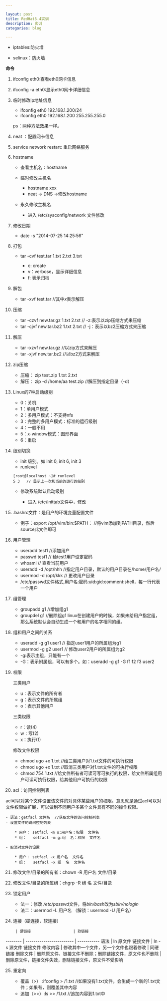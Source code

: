 ```yaml
---

layout: post
title: RedHat5.4实训
description: 实训
categories: blog

---
```

* iptables:防火墙

* selinux：防火墙

**命令**

1. ifconfig eth0:查看eth0网卡信息

2. ifconfig -a eth0:显示eth0网卡详细信息

3. 临时修改ip地址信息

   - ifconfig eth0 192.168.1.200/24
   - ifconfig eth0 192.168.1.200 255.255.255.0 

    ps：两种方法效果一样。

4. neat ：配置网卡信息

5. service network restart: 重启网络服务

6. hostname
 
   - 查看主机名：hostname

   - 临时修改主机名
  
     * hostname xxx
     * neat  -> DNS ->修改hostname

   - 永久修改主机名
  
     * 进入 /etc/sysconfig/network 文件修改

7. 修改日期

   - date -s "2014-07-25 14:25:56"

8. 打包

   - tar -cvf test.tar 1.txt 2.txt 3.txt

     - c: create 
     - v：verbose，显示详细信息
     - f: 表示归档

9. 解包

   - tar -xvf test.tar  //其中*x*表示解压

10. 压缩

    - tar -czvf new.tar.gz 1.txt 2.txt  // -z:表示以zip压缩方式来压缩
    - tar -cjvf new.tar.bz2 1.txt 2.txt // -j：表示以bz2压缩方式来压缩

11. 解压

    - tar -xzvf new.tar.gz   //以zip方式来解压
    - tar -xjvf new.tar.bz2  //以bz2方式来解压

12. zip压缩
 
    - 压缩： zip test.zip 1.txt 2.txt
    - 解压： zip -d /home/aa test.zip  //解压到指定目录（-d）

13. Linux的7种启动级别

    - 0：关机
    - 1：单用户模式
    - 2：多用户模式：不支持nfs
    - 3：完整的多用户模式：标准的运行级别
    - 4：一般不用
    - 5：x-window模式：图形界面
    - 6：重启

14. 级别切换

    - init 级别。如 init 0, init 6, init 3 
    - runlevel 

    ```
    [root@localhost ~]# runlevel
    5 3   // 显示上一次和当前的运行的级别
    ```
    - 修改系统默认启动级别
   
       * 进入 /etc/inittab文件中，修改

15. .bashrc文件：是用户的环境变量配置文件

    - 例子：export /opt/vim/bin:$PATH：  //将vim添加到PATH目录，然后source此文件即可

16. 用户管理
 
    - useradd test1  //添加用户
    - passwd test1  // 给test1用户设定密码
    - whoami  // 查看当前用户
    - useradd -d /opt/hhh   //指定用户目录，默认的用户目录在/home/用户名/
    - usermod -d /opt/kkk   // 更改用户目录
    - /etc/passwd文件格式,用户名:密码:uid:gid:comment:shell，每一行代表一个用户

17. 组管理

    - groupadd g1  //增加组g1
    - groupdel g1  //删除组g1
     linux在创建用户的时候，如果未给用户指定组，那么系统默认会自动生成一个和用户的名字相同的组。

18. 组和用户之间的关系
   
    - useradd -g g1 user1  // 指定user1用户的所属组为g1
    - usermod -g g2 user1  // 修改user2用户的所属组为g2
    - -g:表示主组，只能有一个   
    - -G：表示附属组，可以有多个。如：useradd -g g1 -G f1 f2 f3 user2

19. 权限
    
    三类用户
  
    - u：表示文件的所有者
    - g：表示文件的所属组
    - o：表示其他用户

    三类权限
 
    - r：读(4)
    - w：写(2)
    - x：执行(1)

    修改文件权限
 
    - chmod ugo +x 1.txt  //给三类用户对1.txt文件的可执行权限  
    - chmod ugo +x 1.txt  //取消三类用户对1.txt文件的可执行权限
    - chmod 754 1.txt //给文件所有者可读可写可执行的权限，给文件所属组用户可读可执行权限，给其他用户可执行的权限

20. acl：访问控制列表

acl可以对某个文件设置该文件的对具体某些用户的权限。意思就是通过acl可以对文件权限做扩展，可以做到不同用户多某个文件具有不同的操作权限。

    - 语法：getfacl 文件名  //获取文件的访问控制列表
    - 设置文件的访问控制列表
      
        * 用户： setfacl -m u:用户名；权限  文件名
        * 组：   setfacl -m g:组  名：权限  文件名

    - 取消对文件的设置

        * 用户： setfacl -x 用户名  文件名
        * 组：   setfacl -x 组  名  文件名

21. 修改文件/目录的所有者：chown -R 用户名  文件/目录

22. 修改文件/目录的所属组：chgrp -R 组  名  文件/目录

23. 锁定用户

    - 法一：修改 */etc/passwd*文件，将*bin/bash*改为*sbin/nologin*
    - 法二：usermod -L 用户名 （解锁：usermod -U 用户名）

24. 连接（硬连接，软连接）

         | 硬链接                   | 软链接
-------- | ------------------------ | -----------
语法     | ln 原文件  链接文件     | ln -s 源文件 链接文件
修改内容 | 修改其中一个文件，另一个文件也跟着修改 | 同硬链接
删除文件 | 删除原文件，链接文件不删除；删除链接文件，原文件也不删除 | 删除原文件，链接文件失效，删除链接文件，原文件不受影响

25. 重定向
    
    - 覆盖（>） :ifconfig > /1.txt  //如果没有1.txt文件，会生成一个新的1.txt文件；如果有，则覆盖其中内容
    - 追加（>>）:ls >> /1.txt //追加内容到1.txt中

